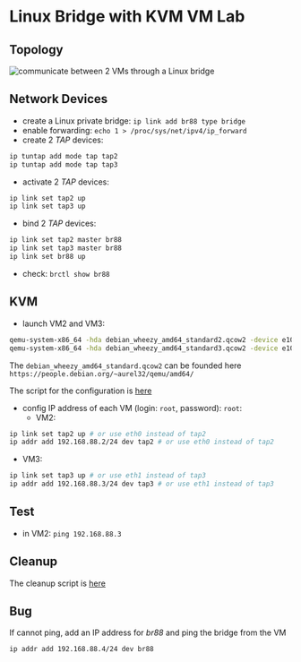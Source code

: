 # Linux Bridge with KVM VM Lab
## Topology
![communicate between 2 VMs through a Linux bridge](vm-br-vm.jpg)

## Network Devices
- create a Linux private bridge: `ip link add br88 type bridge`
- enable forwarding: `echo 1 > /proc/sys/net/ipv4/ip_forward` 
- create 2 *TAP* devices:
 ```bash
ip tuntap add mode tap tap2
ip tuntap add mode tap tap3
```
- activate 2 *TAP* devices:  
```bash
ip link set tap2 up
ip link set tap3 up
```
- bind 2 *TAP* devices:
```bash
ip link set tap2 master br88
ip link set tap3 master br88
ip link set br88 up
```
- check: `brctl show br88`

## KVM
- launch VM2 and VM3:
```bash
qemu-system-x86_64 -hda debian_wheezy_amd64_standard2.qcow2 -device e1000,netdev=net0,mac=00:11:22:33:44:02 -netdev tap,id=net0,ifname=tap2,script=no,downscript=no -name vm2 -daemonize
qemu-system-x86_64 -hda debian_wheezy_amd64_standard3.qcow2 -device e1000,netdev=net0,mac=00:11:22:33:44:03 -netdev tap,id=net0,ifname=tap3,script=no,downscript=no -name vm3 -daemonize
```

The `debian_wheezy_amd64_standard.qcow2` can be founded here `https://people.debian.org/~aurel32/qemu/amd64/`

The script for the configuration is [here](vm-br-vm-kvm.sh)

- config IP address of each VM (login: `root`, password): `root`:
  - VM2:
```bash
ip link set tap2 up # or use eth0 instead of tap2
ip addr add 192.168.88.2/24 dev tap2 # or use eth0 instead of tap2
```   
  - VM3: 
```bash
ip link set tap3 up # or use eth1 instead of tap3
ip addr add 192.168.88.3/24 dev tap3 # or use eth1 instead of tap3
```

## Test
- in VM2: `ping 192.168.88.3`

## Cleanup
The cleanup script is [here](vm-br-vm-kvm-clean.sh)

## Bug
If cannot ping, add an IP address for *br88* and ping the bridge from the VM
```bash
ip addr add 192.168.88.4/24 dev br88
```

